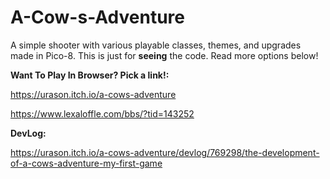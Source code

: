 # A-Cow-s-Adventure
A simple shooter with various playable classes, themes, and upgrades made in Pico-8. This is just for **seeing** the code. Read more options below!

**Want To Play In Browser? Pick a link!:**

https://urason.itch.io/a-cows-adventure

https://www.lexaloffle.com/bbs/?tid=143252

**DevLog:**

https://urason.itch.io/a-cows-adventure/devlog/769298/the-development-of-a-cows-adventure-my-first-game
